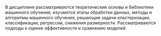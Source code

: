 В дисциплине рассматриваются теоретические основы и библиотеки машинного обучения; изучаютcя этапы обработки данных, методы и алгоритмы машинного обучения, решающие задачи кластеризации, классификации, регрессии, снижения размерности.
Рассматриваются подходы к оценке эффективности и сравнению моделей.